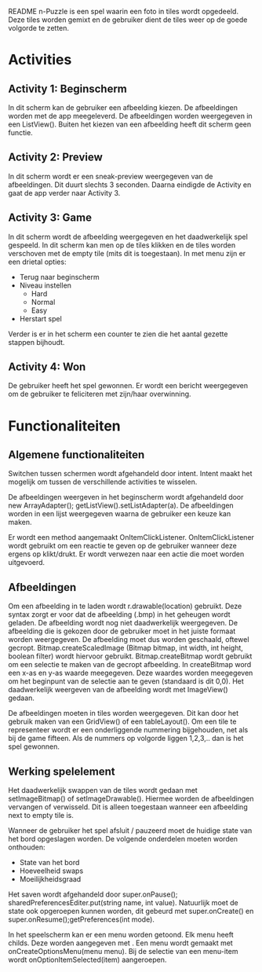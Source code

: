 README
n-Puzzle is een spel waarin een foto in tiles wordt opgedeeld. Deze tiles worden gemixt en de gebruiker dient de tiles weer op de goede volgorde te zetten.

Activities
==========================
Activity 1: Beginscherm
--------------------------
In dit scherm kan de gebruiker een afbeelding kiezen. De afbeeldingen worden met de app meegeleverd. De afbeeldingen worden weergegeven in een ListView(). Buiten het kiezen van een afbeelding heeft dit scherm geen functie.

Activity 2: Preview
--------------------------
In dit scherm wordt er een sneak-preview weergegeven van de afbeeldingen. Dit duurt slechts 3 seconden. Daarna eindigde de Activity en gaat de app verder naar Activity 3.

Activity 3: Game
--------------------------
In dit scherm wordt de afbeelding weergegeven en het daadwerkelijk spel gespeeld. In dit scherm kan men op de tiles klikken en de tiles worden verschoven met de empty tile (mits dit is toegestaan). In met menu zijn er een drietal opties:
+ Terug naar beginscherm
+ Niveau instellen
    - Hard
    - Normal
    - Easy
+ Herstart spel

Verder is er in het scherm een counter te zien die het aantal gezette stappen bijhoudt.

Activity 4: Won
--------------------------
De gebruiker heeft het spel gewonnen. Er wordt een bericht weergegeven om de gebruiker te feliciteren met zijn/haar overwinning.

Functionaliteiten
==========================

Algemene functionaliteiten
--------------------------
Switchen tussen schermen wordt afgehandeld door intent. Intent maakt het mogelijk om tussen de verschillende activities te wisselen.

De afbeeldingen weergeven in het beginscherm wordt afgehandeld door new ArrayAdapter(); getListView().setListAdapter(a). De afbeeldingen worden  in een lijst weergegeven waarna de gebruiker een keuze kan maken.

Er wordt een method aangemaakt OnItemClickListener. OnItemClickListener wordt gebruikt om een reactie te geven op de gebruiker wanneer deze ergens op klikt/drukt. Er wordt verwezen naar een actie die moet worden uitgevoerd. 

Afbeeldingen
--------------------------
Om een afbeelding in te laden wordt r.drawable(location) gebruikt. Deze syntax zorgt er voor dat de afbeelding (.bmp) in het geheugen wordt geladen. De afbeelding wordt nog niet daadwerkelijk weergegeven. De afbeelding die is gekozen door de gebruiker moet in het juiste formaat worden weergegeven. De afbeelding moet dus worden geschaald, oftewel gecropt. Bitmap.createScaledImage (Bitmap bitmap, int width, int height, boolean filter) wordt hiervoor gebruikt. Bitmap.createBitmap wordt gebruikt om een selectie te maken van de gecropt afbeelding. In createBitmap word een x-as en y-as waarde meegegeven. Deze waardes worden meegegeven om het beginpunt van de selectie aan te geven (standaard is dit 0,0). Het daadwerkelijk weergeven van de afbeelding wordt met ImageView() gedaan. 

De afbeeldingen moeten in tiles worden weergegeven. Dit kan door het gebruik maken van een GridView() of een tableLayout(). Om een tile te representeer wordt er een onderliggende nummering bijgehouden, net als bij de game fifteen. Als de nummers op volgorde liggen 1,2,3,.. dan is het spel gewonnen.

Werking spelelement
--------------------------
Het daadwerkelijk swappen van de tiles wordt gedaan met setImageBitmap() of setImageDrawable(). Hiermee worden de afbeeldingen vervangen of verwisseld. Dit is alleen toegestaan wanneer een afbeelding next to empty tile is.

Wanneer de gebruiker het spel afsluit / pauzeerd moet de huidige state van het bord opgeslagen worden. De volgende onderdelen moeten worden onthouden:
+ State van het bord
+ Hoeveelheid swaps
+ Moeilijkheidsgraad

Het saven wordt afgehandeld door super.onPause(); sharedPreferencesEditer.put<type>(string name, int value). Natuurlijk moet de state ook opgeroepen kunnen worden, dit gebeurd met super.onCreate() en super.onResume();getPreferences(int mode). 

In het speelscherm kan er een menu worden getoond. Elk menu heeft childs. Deze worden aangegeven met <item>. Een menu wordt gemaakt met onCreateOptionsMenu(menu menu). Bij de selectie van een menu-item wordt onOptionItemSelected(item) aangeroepen.
